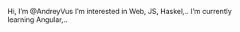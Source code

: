 Hi, I’m @AndreyVus
I’m interested in Web, JS, Haskel,..
I’m currently learning Angular,..


<!---
AndreyVus/AndreyVus is a ✨ special ✨ repository because its `README.md` (this file) appears on your GitHub profile.
You can click the Preview link to take a look at your changes.
--->
